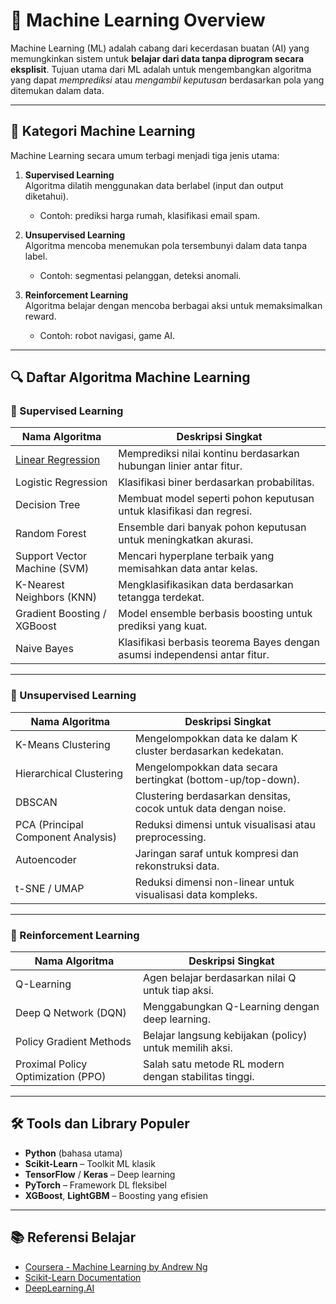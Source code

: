 
# 📘 Machine Learning Overview

Machine Learning (ML) adalah cabang dari kecerdasan buatan (AI) yang memungkinkan sistem untuk **belajar dari data tanpa diprogram secara eksplisit**. Tujuan utama dari ML adalah untuk mengembangkan algoritma yang dapat *memprediksi* atau *mengambil keputusan* berdasarkan pola yang ditemukan dalam data.

---

## 🧠 Kategori Machine Learning

Machine Learning secara umum terbagi menjadi tiga jenis utama:

1. **Supervised Learning**  
   Algoritma dilatih menggunakan data berlabel (input dan output diketahui).
   - Contoh: prediksi harga rumah, klasifikasi email spam.

2. **Unsupervised Learning**  
   Algoritma mencoba menemukan pola tersembunyi dalam data tanpa label.
   - Contoh: segmentasi pelanggan, deteksi anomali.

3. **Reinforcement Learning**  
   Algoritma belajar dengan mencoba berbagai aksi untuk memaksimalkan reward.
   - Contoh: robot navigasi, game AI.

---

## 🔍 Daftar Algoritma Machine Learning

### 📌 Supervised Learning

| Nama Algoritma | Deskripsi Singkat |
|----------------|-------------------|
| [Linear Regression](https://github.com/arofiqimaulana/Statistics/tree/master/Linear%20Regression) | Memprediksi nilai kontinu berdasarkan hubungan linier antar fitur. |
| Logistic Regression | Klasifikasi biner berdasarkan probabilitas. |
| Decision Tree | Membuat model seperti pohon keputusan untuk klasifikasi dan regresi. |
| Random Forest | Ensemble dari banyak pohon keputusan untuk meningkatkan akurasi. |
| Support Vector Machine (SVM) | Mencari hyperplane terbaik yang memisahkan data antar kelas. |
| K-Nearest Neighbors (KNN) | Mengklasifikasikan data berdasarkan tetangga terdekat. |
| Gradient Boosting / XGBoost | Model ensemble berbasis boosting untuk prediksi yang kuat. |
| Naive Bayes | Klasifikasi berbasis teorema Bayes dengan asumsi independensi antar fitur. |

---

### 📌 Unsupervised Learning

| Nama Algoritma | Deskripsi Singkat |
|----------------|-------------------|
| K-Means Clustering | Mengelompokkan data ke dalam K cluster berdasarkan kedekatan. |
| Hierarchical Clustering | Mengelompokkan data secara bertingkat (bottom-up/top-down). |
| DBSCAN | Clustering berdasarkan densitas, cocok untuk data dengan noise. |
| PCA (Principal Component Analysis) | Reduksi dimensi untuk visualisasi atau preprocessing. |
| Autoencoder | Jaringan saraf untuk kompresi dan rekonstruksi data. |
| t-SNE / UMAP | Reduksi dimensi non-linear untuk visualisasi data kompleks. |

---

### 📌 Reinforcement Learning

| Nama Algoritma | Deskripsi Singkat |
|----------------|-------------------|
| Q-Learning | Agen belajar berdasarkan nilai Q untuk tiap aksi. |
| Deep Q Network (DQN) | Menggabungkan Q-Learning dengan deep learning. |
| Policy Gradient Methods | Belajar langsung kebijakan (policy) untuk memilih aksi. |
| Proximal Policy Optimization (PPO) | Salah satu metode RL modern dengan stabilitas tinggi. |

---

## 🛠️ Tools dan Library Populer

- **Python** (bahasa utama)
- **Scikit-Learn** – Toolkit ML klasik
- **TensorFlow** / **Keras** – Deep learning
- **PyTorch** – Framework DL fleksibel
- **XGBoost**, **LightGBM** – Boosting yang efisien

---

## 📚 Referensi Belajar

- [Coursera - Machine Learning by Andrew Ng](https://www.coursera.org/learn/machine-learning)
- [Scikit-Learn Documentation](https://scikit-learn.org/)
- [DeepLearning.AI](https://www.deeplearning.ai/)
